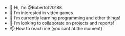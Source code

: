 - 👋 Hi, I’m @Roberto120188
- 👀 I’m interested in video games
- 🌱 I’m currently learning programming and other things!
- 💞️ I’m looking to collaborate on projects and reports!
- 📫 How to reach me (you cant at the moment)

<!---
Roberto120188/Roberto120188 is a ✨ special ✨ repository because its `README.md` (this file) appears on your GitHub profile.
You can click the Preview link to take a look at your changes.
--->

